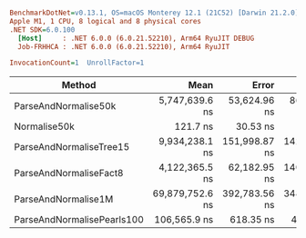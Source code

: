 ``` ini

BenchmarkDotNet=v0.13.1, OS=macOS Monterey 12.1 (21C52) [Darwin 21.2.0]
Apple M1, 1 CPU, 8 logical and 8 physical cores
.NET SDK=6.0.100
  [Host]     : .NET 6.0.0 (6.0.21.52210), Arm64 RyuJIT DEBUG
  Job-FRHHCA : .NET 6.0.0 (6.0.21.52210), Arm64 RyuJIT

InvocationCount=1  UnrollFactor=1  

```
|                     Method |            Mean |         Error |        StdDev |
|--------------------------- |----------------:|--------------:|--------------:|
|       ParseAndNormalise50k |  5,747,639.6 ns |  53,624.96 ns |  86,594.31 ns |
|               Normalise50k |        121.7 ns |      30.53 ns |      85.11 ns |
|    ParseAndNormaliseTree15 |  9,934,238.1 ns | 151,998.87 ns | 142,179.84 ns |
|     ParseAndNormaliseFact8 |  4,122,365.5 ns |  62,182.95 ns | 140,357.29 ns |
|        ParseAndNormalise1M | 69,879,752.6 ns | 392,783.56 ns | 348,192.39 ns |
| ParseAndNormalisePearls100 |    106,565.9 ns |     618.35 ns |     482.77 ns |
